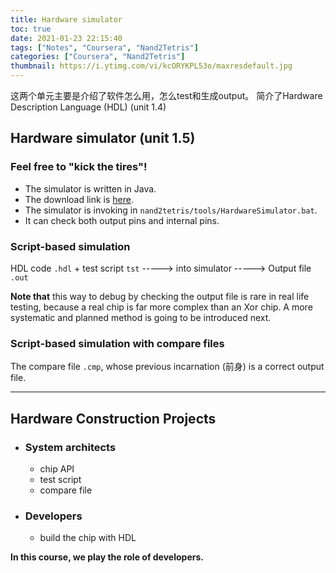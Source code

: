 ```yaml
---
title: Hardware simulator
toc: true
date: 2021-01-23 22:15:40
tags: ["Notes", "Coursera", "Nand2Tetris"]
categories: ["Coursera", "Nand2Tetris"]
thumbnail: https://i.ytimg.com/vi/kcORYKPL53o/maxresdefault.jpg
---
```


这两个单元主要是介绍了软件怎么用，怎么test和生成output。
简介了Hardware Description Language (HDL) (unit 1.4)



## Hardware simulator (unit 1.5)

### Feel free to "kick the tires"!

* The simulator is written in Java.
* The download link is [here](https://www.nand2tetris.org/software).
* The simulator is invoking in `nand2tetris/tools/HardwareSimulator.bat`.
* It can check both output pins and internal pins.

### Script-based simulation

HDL code `.hdl` + test script  `tst` -----> into simulator -----> Output file `.out`

**Note that** this way to debug by checking the output file is rare in real life testing, because a real chip is far more complex than an Xor chip. A more systematic and planned method is going to be introduced next.

### Script-based simulation with compare files

The compare file `.cmp`, whose previous incarnation (前身) is a correct output file.

---

## Hardware Construction Projects

* ### System architects

  * chip API
  * test script
  * compare file

* ### Developers

  * build the chip with HDL

**In this course, we play the role of developers.**






